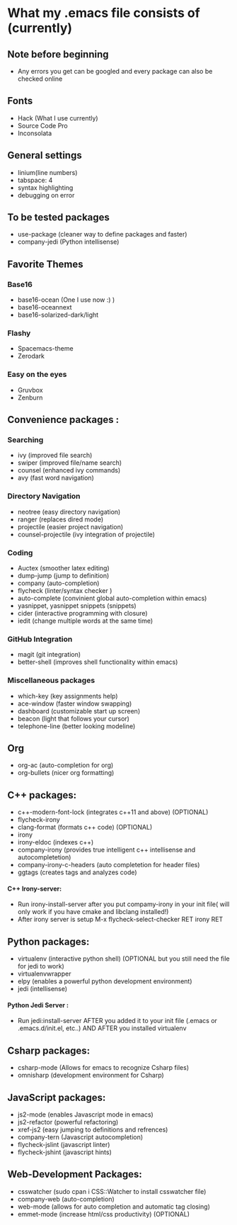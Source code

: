 # What my .emacs file consists of (currently)

## Note before beginning
- Any errors you get can be googled and every package can also be checked online 

## Fonts
- Hack (What I use currently)
- Source Code Pro
- Inconsolata

## General settings 
- linium(line numbers) 
- tabspace: 4 
- syntax highlighting
- debugging on error 

## To be tested packages
- use-package (cleaner way to define packages and faster)
- company-jedi (Python intellisense)

## Favorite Themes

### Base16 
- base16-ocean (One I use now :) )
- base16-oceannext
- base16-solarized-dark/light 

### Flashy    
- Spacemacs-theme
- Zerodark

### Easy on the eyes
- Gruvbox
- Zenburn

## Convenience packages :

### Searching 
- ivy (improved file search)
- swiper (improved file/name search)
- counsel (enhanced ivy commands)
- avy (fast word navigation)

### Directory Navigation
- neotree (easy directory navigation)
- ranger (replaces dired mode)
- projectile (easier project navigation)
- counsel-projectile (ivy integration of projectile)

### Coding
- Auctex (smoother latex editing)
- dump-jump (jump to definition) 
- company (auto-completion)
- flycheck (linter/syntax checker ) 
- auto-complete (convinient global auto-completion within emacs)
- yasnippet, yasnippet snippets (snippets)
- cider (interactive programming with closure)
- iedit (change multiple words at the same time)

### GitHub Integration 
- magit (git integration)
- better-shell (improves shell functionality within emacs)

### Miscellaneous packages
- which-key (key assignments help)
- ace-window (faster window swapping)
- dashboard (customizable start up screen)
- beacon (light that follows your cursor)
- telephone-line (better looking modeline)

## Org
- org-ac (auto-completion for org)
- org-bullets (nicer org formatting)

## C++ packages: 
- c++-modern-font-lock (integrates c++11 and above) (OPTIONAL)
- flycheck-irony 
- clang-format (formats c++ code) (OPTIONAL)
- irony
- irony-eldoc (indexes c++)
- company-irony (provides true intelligent c++ intellisense and autocompletetion)
- company-irony-c-headers (auto completetion for header files)
- ggtags (creates tags and analyzes code)
#### C++ Irony-server:
- Run irony-install-server after you put compamy-irony in your init file( will only work if you have cmake and libclang installed!)
- After irony server is setup M-x flycheck-select-checker RET irony RET

## Python packages: 
- virtualenv (interactive python shell) (OPTIONAL but you still need the file for jedi to work)
- virtualenvwrapper
- elpy (enables a powerful python development environment)
- jedi (intellisense)
#### Python Jedi Server :
- Run jedi:install-server AFTER you added it to your init file (.emacs or .emacs.d/init.el, etc..) AND AFTER you installed virtualenv

## Csharp packages:
- csharp-mode (Allows for emacs to recognize Csharp files)
- omnisharp (development environment for Csharp)

## JavaScript packages:
- js2-mode (enables Javascript mode in emacs)
- js2-refactor (powerful refactoring)
- xref-js2 (easy jumping to definitions and refrences)
- company-tern (Javascript autocompletion)
- flycheck-jslint (javascript linter)
- flycheck-jshint (javascript hints)

## Web-Development Packages:
- csswatcher (sudo cpan i CSS::Watcher to install csswatcher file)
- company-web (auto-completion)
- web-mode (allows for auto completion and automatic tag closing) 
- emmet-mode (increase html/css productivity) (OPTIONAL)
